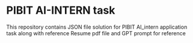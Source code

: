 # PIBIT AI-INTERN task

This repository contains JSON file solution for PIBIT AI_intern application task along with reference Resume pdf file and GPT prompt for reference
